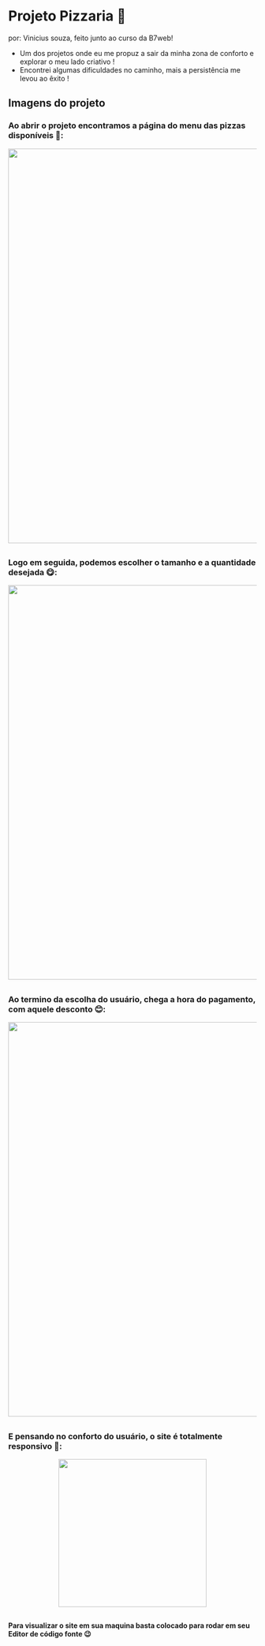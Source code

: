 #  Projeto Pizzaria 🍕
por: Vinicius souza, feito junto ao curso da B7web!

- Um dos projetos onde eu me propuz a sair da minha zona de conforto e explorar o meu lado criativo !
- Encontrei algumas dificuldades no caminho, mais a persistência me levou ao êxito !

##

##  Imagens do projeto


### Ao abrir o projeto encontramos a página do menu das pizzas disponíveis 🤤:

<div align="center">
<img src="https://user-images.githubusercontent.com/77989757/132741938-69e2fadd-f776-44d4-ae81-61e856a4a051.png" width="800px" />
</div>

##

### Logo em seguida, podemos escolher o tamanho e a quantidade desejada 😋:

<div align="center">
<img src="https://user-images.githubusercontent.com/77989757/132741945-6b1cd2aa-c1e5-4caf-b9ec-9a0351b55285.png" width="800px" />
</div>

##

### Ao termino da escolha do usuário, chega a hora do pagamento, com aquele desconto 😊:

<div align="center">
<img src="https://user-images.githubusercontent.com/77989757/132741947-8c41fce2-f7a5-4565-ad91-ddda79ef7032.png" width="800px" />
</div>

##

### E pensando no conforto do usuário, o site é totalmente responsivo 🧠:

<div align="center">
<img src="https://user-images.githubusercontent.com/77989757/132741951-bf970443-3f76-486a-a1fb-3c70dbd58409.png" width="300px" />
</div>

##

#### Para visualizar o site em sua maquina basta colocado para rodar em seu Editor de código fonte 😉
